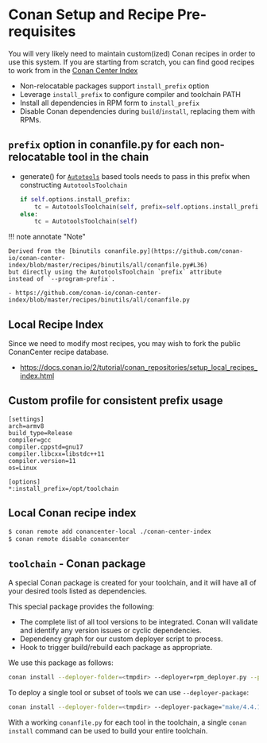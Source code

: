 # Conan Setup and Recipe Pre-requisites

You will very likely need to maintain custom(ized) Conan recipes in order
to use this system.  If you are starting from scratch, you can find good
recipes to work from in the
[Conan Center Index](https://github.com/conan-io/conan-center-index/tree/master/recipes)

- Non-relocatable packages support `install_prefix` option
- Leverage `install_prefix` to configure compiler and toolchain PATH
- Install all dependencies in RPM form to `install_prefix`
- Disable Conan dependencies during `build`/`install`, replacing them with RPMs.

## `prefix` option in conanfile.py for each non-relocatable tool in the chain

- generate() for [`Autotools`](https://docs.conan.io/2/integrations/autotools.html)
  based tools needs to pass in this prefix when constructing `AutotoolsToolchain`

  ``` python
  if self.options.install_prefix:
      tc = AutotoolsToolchain(self, prefix=self.options.install_prefix)
  else:
      tc = AutotoolsToolchain(self)
  ```

!!! note annotate "Note"

    Derived from the [binutils conanfile.py](https://github.com/conan-io/conan-center-index/blob/master/recipes/binutils/all/conanfile.py#L36)
    but directly using the AutotoolsToolchain `prefix` attribute
    instead of `--program-prefix`.
    
    - https://github.com/conan-io/conan-center-index/blob/master/recipes/binutils/all/conanfile.py

## Local Recipe Index

Since we need to modify most recipes, you may wish to fork the public
ConanCenter recipe database.

- https://docs.conan.io/2/tutorial/conan_repositories/setup_local_recipes_index.html


## Custom profile for consistent prefix usage

```none hl_lines="10-11" title="~/.conan2/profiles/optPrefix"
[settings]
arch=armv8
build_type=Release
compiler=gcc
compiler.cppstd=gnu17
compiler.libcxx=libstdc++11
compiler.version=11
os=Linux

[options]
*:install_prefix=/opt/toolchain
```

## Local Conan recipe index

```bash
$ conan remote add conancenter-local ./conan-center-index
$ conan remote disable conancenter
```

## `toolchain` - Conan package

A special Conan package is created for your toolchain, and it will have
all of your desired tools listed as dependencies.

This special package provides the following:

- The complete list of all tool versions to be integrated.  Conan
  will validate and identify any version issues or cyclic dependencies.
- Dependency graph for our custom deployer script to process.
- Hook to trigger build/rebuild each package as appropriate.

We use this package as follows:
```bash
conan install --deployer-folder=<tmpdir> --deployer=rpm_deployer.py --profile toolchain --build=missing .
```

To deploy a single tool or subset of tools we can use `--deployer-package`:
```bash
conan install --deployer-folder=<tmpdir> --deployer-package="make/4.4.1" --deployer=rpm_deployer.py --profile toolchain --build=missing .
```

With a working `conanfile.py` for each tool in the toolchain, a single
`conan install` command can be used to build your entire toolchain.
